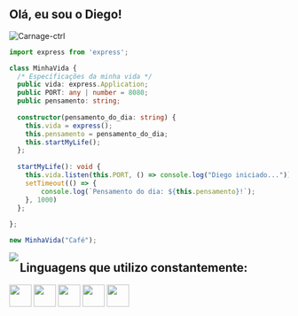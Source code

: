 <h2> Olá, eu sou o Diego!</h2><img src="https://komarev.com/ghpvc/?username=Carnage-ctrl&color=red" alt="Carnage-ctrl" /> 

```typescript
import express from 'express';

class MinhaVida {
  /* Específicações da minha vida */
  public vida: express.Application;
  public PORT: any | number = 8080;
  public pensamento: string;
  
  constructor(pensamento_do_dia: string) {
    this.vida = express();
    this.pensamento = pensamento_do_dia;
    this.startMyLife();
  };
  
  startMyLife(): void {
    this.vida.listen(this.PORT, () => console.log("Diego iniciado..."));
    setTimeout(() => {
    	console.log(`Pensamento do dia: ${this.pensamento}!`);
    }, 1000)
  };
  
};

new MinhaVida("Café");
```

<p align="left">
  <a href="https://github.com/Carnage-ctrl" target="_blank">
    <img align="left" src="https://github-readme-stats.vercel.app/api?username=Carnage-ctrl&theme=react&show_icons=true">
  </a>
</p>

<h2>Linguagens que utilizo constantemente:</h2>
<code><img width="40" src="https://img.icons8.com/color/452/javascript--v1.png"></code>
<code><img width="40" src="https://img.icons8.com/color/452/typescript.png"></code>
<code><img width="40" src="https://iconarchive.com/download/i99610/blackvariant/button-ui-requests-6/iTerm.ico"></code>
<code><img width="40" src="https://img.icons8.com/color/452/c-plus-plus-logo.png"></code>
<code><img width="40" src="https://cdn3.iconfinder.com/data/icons/logos-and-brands-adobe/512/267_Python-512.png"></code>

